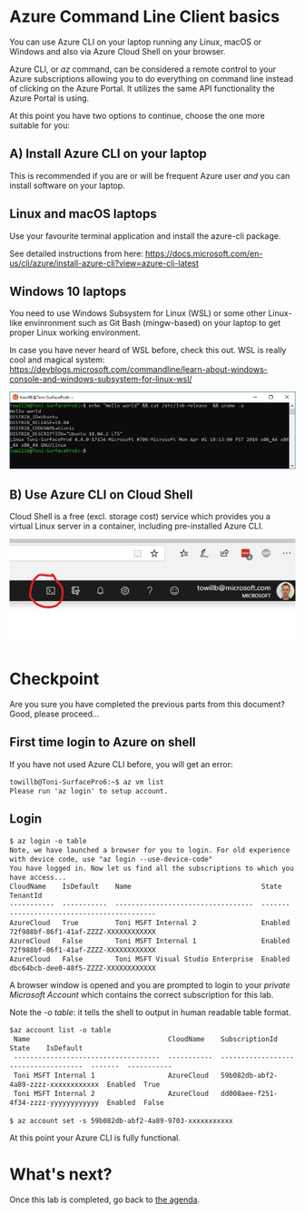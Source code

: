 
Azure Command Line Client basics
===========================

You can use Azure CLI on your laptop running any Linux, macOS or Windows and also via Azure Cloud Shell on your browser.


Azure CLI, or *az* command, can be considered a remote control to your Azure subscriptions allowing you to do everything on command line instead of clicking on the Azure Portal. It utilizes the same API functionality the Azure Portal is using.

At this point you have two options to continue, choose the one more suitable for you:

A) Install Azure CLI on your laptop
--------------------------------

This is recommended if you are or will be frequent Azure user *and* you can install software on your laptop.

Linux and macOS laptops
--
Use your favourite terminal application and install the azure-cli package.

See detailed instructions from here:
https://docs.microsoft.com/en-us/cli/azure/install-azure-cli?view=azure-cli-latest

Windows 10 laptops
---

You need to use Windows Subsystem for Linux (WSL) or some other Linux-like envinronment such as Git Bash (mingw-based) on your laptop to get proper Linux working environment.

In case you have never heard of WSL before, check this out. WSL is really cool and magical system:  https://devblogs.microsoft.com/commandline/learn-about-windows-console-and-windows-subsystem-for-linux-wsl/


![WSL](/images/wsl1.jpg)

B) Use Azure CLI on Cloud Shell
----------------------------

Cloud Shell is a free (excl. storage cost) service which provides you a virtual Linux server in a container, including pre-installed Azure CLI.


![Cloud Shell](/images/cloudshell1.jpg)


Checkpoint
=
Are you sure you have completed the previous parts from this document? Good, please proceed...


First time login to Azure on shell
-----

If you have not used Azure CLI before, you will get an error:
```
towillb@Toni-SurfacePro6:~$ az vm list
Please run 'az login' to setup account.
```

Login
--
```
$ az login -o table
Note, we have launched a browser for you to login. For old experience with device code, use "az login --use-device-code"
You have logged in. Now let us find all the subscriptions to which you have access...
CloudName    IsDefault    Name                                State    TenantId
-----------  -----------  ----------------------------------  -------  ------------------------------------
AzureCloud   True         Toni MSFT Internal 2                Enabled  72f988bf-86f1-41af-ZZZZ-XXXXXXXXXXXX
AzureCloud   False        Toni MSFT Internal 1                Enabled  72f988bf-86f1-41af-ZZZZ-XXXXXXXXXXXX
AzureCloud   False        Toni MSFT Visual Studio Enterprise  Enabled  dbc64bcb-dee0-48f5-ZZZZ-XXXXXXXXXXXX

```
A browser window is opened and you are prompted to login to your *private Microsoft Account* which contains the correct subscription for this lab.

Note the *-o table*: it tells the shell to output in human readable table format.


```
$az account list -o table
 Name                                  CloudName    SubscriptionId                        State    IsDefault
 ------------------------------------  -----------  ------------------------------------  -------  -----------
 Toni MSFT Internal 1                  AzureCloud   59b082db-abf2-4a89-zzzz-xxxxxxxxxxxx  Enabled  True
 Toni MSFT Internal 2                  AzureCloud   dd008aee-f251-4f34-zzzz-yyyyyyyyyyyy  Enabled  False

$ az account set -s 59b082db-abf2-4a89-9703-xxxxxxxxxxx
```

At this point your Azure CLI is fully functional.

What's next?
===

Once this lab is completed, go back to [the agenda](README.md).
